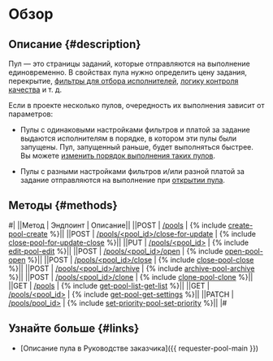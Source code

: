# Обзор

## Описание {#description}

Пул — это страницы заданий, которые отправляются на выполнение единовременно. В свойствах пула
 нужно определить цену задания, перекрытие, [фильтры для отбора исполнителей](filters.md), [логику контроля качества](quality_control.md)
 и т. д.

Если в проекте несколько пулов, очередность их выполнения зависит от параметров:

- Пулы с одинаковыми настройками фильтров и платой за задание выдаются исполнителям в порядке, в котором эти пулы были запущены. Пул, запущенный раньше, будет выполняться быстрее. Вы можете [изменить порядок выполнения таких пулов](create-pool.md#priority).

- Пулы с разными настройками фильтров и/или разной платой за задание отправляются на выполнение при [открытии пула](open-pool.md).


## Методы {#methods}

#|
||Метод | Эндпоинт | Описание||
||POST | [/pools](create-pool.md) | {% include [create-pool-create](../_includes/concepts/create-pool/id-create-pool/create.md) %}||
||POST | [/pools/<pool_id>/close-for-update](close-pool-for-update.md) | {% include [close-pool-for-update-close](../_includes/concepts/close-pool-for-update/id-close-pool-for-update/close.md) %}||
||PUT | [/pools/<pool_id>](edit-pool.md) | {% include [edit-pool-edit](../_includes/concepts/edit-pool/id-edit-pool/edit.md) %}||
||POST | [/pools/<pool_id>/open](open-pool.md) | {% include [open-pool-open](../_includes/concepts/open-pool/id-open-pool/open.md) %}||
||POST | [/pools/<pool_id>/close](close-pool.md) | {% include [close-pool-close](../_includes/concepts/close-pool/id-close-pool/close.md) %}||
||POST | [/pools/<pool_id>/archive](archive-pool.md) | {% include [archive-pool-archive](../_includes/concepts/archive-pool/id-archive-pool/archive.md) %}||
||POST | [/pools/<pool_id>/clone](clone-pool.md) | {% include [clone-pool-clone](../_includes/concepts/clone-pool/id-clone-pool/clone.md) %}||
||GET | [/pools](get-pool-list.md) | {% include [get-pool-list-get-list](../_includes/concepts/get-pool-list/id-get-pool-list/get-list.md) %}||
||GET | [/pools/<pool_id>](get-pool.md) | {% include [get-pool-get-settings](../_includes/concepts/get-pool/id-get-pool/get-settings.md) %}||
||PATCH | [/pools/pool_id>](set-priority-pool.md) | {% include [set-priority-pool-set-priority](../_includes/concepts/set-priority-pool/id-set-priority-pool/set-priority.md) %}||
|#

## Узнайте больше {#links}

- [Описание пула в Руководстве заказчика]({{ requester-pool-main }})
